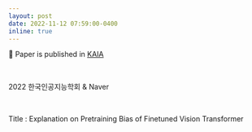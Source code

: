 ```yaml
---
layout: post
date: 2022-11-12 07:59:00-0400
inline: true
---
```


📜 Paper is published in [KAIA](http://aiassociation.kr/) 

<br/>

2022 한국인공지능학회 & Naver


<br/>

Title : Explanation on Pretraining Bias of Finetuned Vision Transformer

